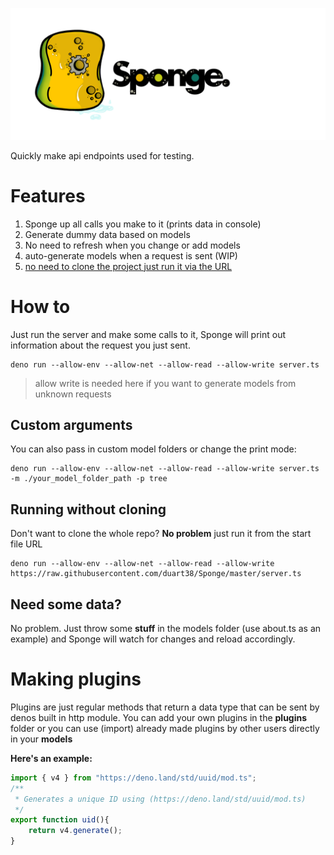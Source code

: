 ![alt text](https://github.com/duart38/Sponge/blob/master/logo.png "logo")

Quickly make api endpoints used for testing.

# Features
1. Sponge up all calls you make to it (prints data in console)
2. Generate dummy data based on models
3. No need to refresh when you change or add models
4. auto-generate models when a request is sent (WIP)
5. [no need to clone the project just run it via the URL](#rwc)

# How to
Just run the server and make some calls to it, Sponge will print out information about the request you just sent.
```Shell
deno run --allow-env --allow-net --allow-read --allow-write server.ts
```
> allow write is needed here if you want to generate models from unknown requests

## Custom arguments
You can also pass in custom model folders or change the print mode:
```Shell
deno run --allow-env --allow-net --allow-read --allow-write server.ts -m ./your_model_folder_path -p tree
```

## <a name="rwc"></a>Running without cloning
Don't want to clone the whole repo? **No problem** just run it from the start file URL
```Shell
deno run --allow-env --allow-net --allow-read --allow-write https://raw.githubusercontent.com/duart38/Sponge/master/server.ts
```

## Need some data?
No problem. Just throw some **stuff** in the models folder (use about.ts as an example) and Sponge will watch for changes and reload accordingly.


# Making plugins
Plugins are just regular methods that return a data type that can be sent by denos built in http module.
You can add your own plugins in the **plugins** folder or you can use (import) already made plugins by other users directly in your **models**

**Here's an example:**

```javascript
import { v4 } from "https://deno.land/std/uuid/mod.ts";
/**
 * Generates a unique ID using (https://deno.land/std/uuid/mod.ts)
 */
export function uid(){
    return v4.generate();
}
```